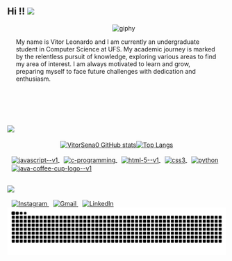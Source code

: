 ## Hi !!  <img src="https://media.giphy.com/media/hvRJCLFzcasrR4ia7z/giphy.gif" width="25px">

<img align="right" width="52%" height="10%" style="padding-left: 200px;" src="https://github.com/VitorSena0/VitorSena0/assets/97699477/4a40ecc5-47af-4b34-84b4-e7370a0e1821" alt="giphy" width="300" height="200"><br>
<p style="text-align: left; display: flex;
        justify-content: flex-start;
        margin-left: 20px;         margin-right: 20px; /* Espaçamento à direita *//* Margem esquerda para o parágrafo */ /* Define a tabulação de 20 pixels */">
My name is Vitor Leonardo and I am currently an undergraduate student in Computer Science at UFS. My academic journey is marked by the relentless pursuit of knowledge, exploring various areas to find my area of interest. I am always motivated to learn and grow, preparing myself to face future challenges with dedication and enthusiasm.</p>
<br><br><br><br><br>
<img src="https://github.com/user-attachments/assets/2771e981-8cb8-49ef-af10-d15bfefaa462"><br><br>


<div style="display: flex; justify-content: center;">

  <a href="https://github.com/VitorSena0/github-readme-stats" >
    <img style="width: 31em;" src="https://github-readme-stats.vercel.app/api?username=VitorSena0&show_icons=true&theme=radical&rank_icon=github" alt="VitorSena0 GitHub stats">
  </a>
  
  <a href="https://github.com/VitorSena0/github-readme-stats">
    <img style="width: 25em; height: 13em" src="https://github-readme-stats.vercel.app/api/top-langs/?username=VitorSena0&langs_count=7&layout=compact&theme=radical" alt="Top Langs">
  </a>
  
</div>

<div style="display: inline_block"><br>
    <a href="https://github.com/VitorSena0/LeaningJSCurse" target="_blank">
    <img style="margin-left: 10px;" align="center" width="48" height="48" src="https://img.icons8.com/color/48/javascript--v1.png" alt="javascript--v1"/>
  </a>
  <a href="https://github.com/VitorSena0/LearningC" target="_blank">
    <img style="margin-left: 10px;" align="center" width="48" height="48" src="https://img.icons8.com/color/48/c-programming.png" alt="c-programming"/>
  </a>
  <a href="#" target="_blank">
    <img style="margin-left: 10px;" align="center" width="48" height="48" src="https://img.icons8.com/color/48/html-5--v1.png" alt="html-5--v1"/>
  </a>
  <a href="#" target="_blank">
    <img style="margin-left: 10px;" align="center" width="48" height="48" src="https://img.icons8.com/fluency/48/css3.png" alt="css3"/>
  </a>
  <a href="#" target="_blank">
    <img style="margin-left: 10px;" align="center" width="48" height="48" src="https://img.icons8.com/fluency/48/python.png" alt="python"/>
  </a>
  <a href="#" target="_blank">
    <img style="margin-left: 10px;" align="center" width="48" height="48" src="https://img.icons8.com/color/48/java-coffee-cup-logo--v1.png" alt="java-coffee-cup-logo--v1"/>
  </a>
</div>

<br>

<img src="https://github.com/user-attachments/assets/2771e981-8cb8-49ef-af10-d15bfefaa462"><br>
<div>
  <a href="https://www.instagram.com/vitorsena02/" target="_blank">
    <img style="margin-left: 10px;" src="https://img.shields.io/badge/-Instagram-%23E4405F?style=for-the-badge&logo=instagram&logoColor=white" alt="Instagram">
  </a>
  <a href="mailto:vitor.sena1315@gmail.com">
    <img style="margin-left: 10px;" src="https://img.shields.io/badge/-Gmail-%23333333?style=for-the-badge&logo=gmail&logoColor=white" alt="Gmail">
  </a>
  <a href="https://www.linkedin.com/in/vitor-leonardo-sena-de-lima-80a36722b/" target="_blank">
    <img style="margin-left: 10px;" src="https://img.shields.io/badge/-LinkedIn-%230077B5?style=for-the-badge&logo=linkedin&logoColor=white" alt="LinkedIn">
  </a>

<br>

  <picture>
  <source media="(prefers-color-scheme: dark)" srcset="https://raw.githubusercontent.com/VitorSena0/VitorSena0/output/github-contribution-grid-snake-dark.svg">
  <source media="(prefers-color-scheme: light)" srcset="https://raw.githubusercontent.com/VitorSena0/VitorSena0/output/github-contribution-grid-snake.svg">
  <img alt="github contribution grid snake animation" src="https://raw.githubusercontent.com/VitorSena0/VitorSena0/output/github-contribution-grid-snake.svg">
</picture>
</div>


